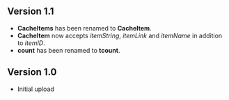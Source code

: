 ## Version 1.1
- **CacheItems** has been renamed to **CacheItem**.
- **CacheItem** now accepts *itemString*, *itemLink* and *itemName* in addition to *itemID*.
- **count** has been renamed to **tcount**.

<!-- @do-not-package@ -->
<!-- Added .gitignore, .pkgmeta, and .travis.yml. -->
<!-- Changed TOC to load an XML file instead of the script. -->
<!-- Updated README. -->
<!-- @end-do-not-package@ -->

## Version 1.0
- Initial upload